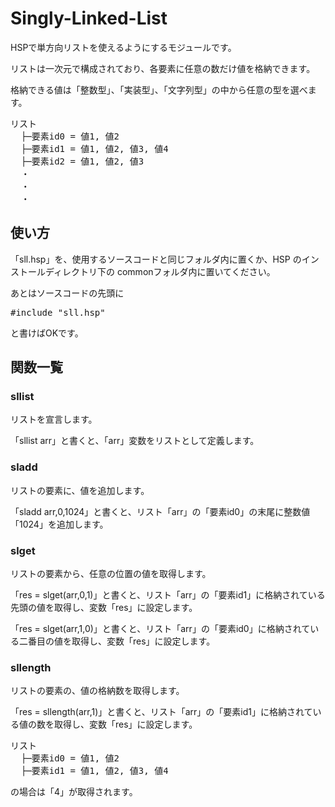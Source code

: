 # Singly-Linked-List<br>
HSPで単方向リストを使えるようにするモジュールです。

リストは一次元で構成されており、各要素に任意の数だけ値を格納できます。

格納できる値は「整数型」、「実装型」、「文字列型」の中から任意の型を選べます。
<pre>
リスト
  ├─要素id0 = 値1, 値2 
  ├─要素id1 = 値1, 値2, 値3, 値4 
  ├─要素id2 = 値1, 値2, 値3
  ・
  ・
  ・
</pre>
## 使い方
「sll.hsp」を、使用するソースコードと同じフォルダ内に置くか、HSP のインストールディレクトリ下の commonフォルダ内に置いてください。

あとはソースコードの先頭に
<pre>
#include "sll.hsp"
</pre>
と書けばOKです。

## 関数一覧
### sllist
リストを宣言します。

「sllist arr」と書くと、「arr」変数をリストとして定義します。
### sladd
リストの要素に、値を追加します。

「sladd arr,0,1024」と書くと、リスト「arr」の「要素id0」の末尾に整数値「1024」を追加します。
### slget
リストの要素から、任意の位置の値を取得します。

「res = slget(arr,0,1)」と書くと、リスト「arr」の「要素id1」に格納されている先頭の値を取得し、変数「res」に設定します。

「res = slget(arr,1,0)」と書くと、リスト「arr」の「要素id0」に格納されている二番目の値を取得し、変数「res」に設定します。
### sllength
リストの要素の、値の格納数を取得します。

「res = sllength(arr,1)」と書くと、リスト「arr」の「要素id1」に格納されている値の数を取得し、変数「res」に設定します。
<pre>
リスト
  ├─要素id0 = 値1, 値2 
  ├─要素id1 = 値1, 値2, 値3, 値4 
</pre>
の場合は「4」が取得されます。
